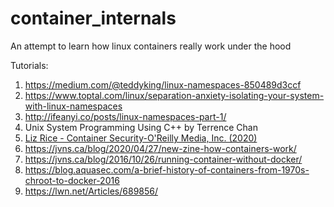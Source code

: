 # container_internals
An attempt to learn how linux containers really work under the hood

Tutorials:

1. https://medium.com/@teddyking/linux-namespaces-850489d3ccf
2. https://www.toptal.com/linux/separation-anxiety-isolating-your-system-with-linux-namespaces
3. http://ifeanyi.co/posts/linux-namespaces-part-1/
4. Unix System Programming Using C++ by Terrence Chan
5. [Liz Rice - Container Security-O'Reilly Media, Inc. (2020)](https://github.com/bhargavbhegde7/container_internals/blob/master/Liz%20Rice%20-%20Container%20Security-O'Reilly%20Media%2C%20Inc.%20(2020).pdf)
6. https://jvns.ca/blog/2020/04/27/new-zine-how-containers-work/
7. https://jvns.ca/blog/2016/10/26/running-container-without-docker/
8. https://blog.aquasec.com/a-brief-history-of-containers-from-1970s-chroot-to-docker-2016
9. https://lwn.net/Articles/689856/
